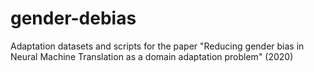 # gender-debias
Adaptation datasets and scripts for the paper "Reducing gender bias in Neural Machine Translation as a domain adaptation problem" (2020)
